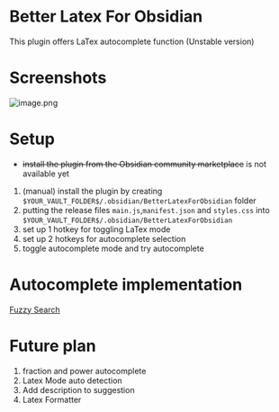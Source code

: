 # Better Latex For Obsidian

This plugin offers LaTex autocomplete function
(Unstable version)

# Screenshots
![image.png](https://i.loli.net/2021/10/20/1jetPWdAbxB92sM.png)

# Setup

- ~~install the plugin from the Obsidian community marketplace~~ is not available yet

1. (manual) 
   install the plugin by creating `$YOUR_VAULT_FOLDER$/.obsidian/BetterLatexForObsidian` folder
2. putting the release files `main.js`,`manifest.json` and `styles.css` into `$YOUR_VAULT_FOLDER$/.obsidian/BetterLatexForObsidian`
3. set up 1 hotkey for toggling LaTex mode
4. set up 2 hotkeys for autocomplete selection
5. toggle autocomplete mode and try autocomplete

# Autocomplete implementation 
[Fuzzy Search](https://github.com/jeancroy/FuzzySearch)

# Future plan
1. fraction and power autocomplete
2. Latex Mode auto detection
3. Add description to suggestion
4. Latex Formatter

